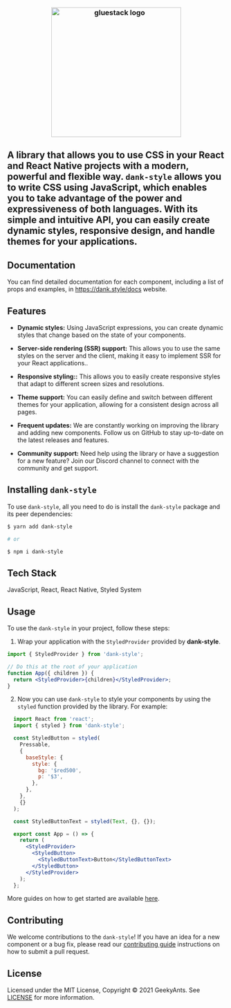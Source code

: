 <h3 align="center">
  <a href="https://github.com/gluestack/dank-style">
    <img src="https://raw.githubusercontent.com/gluestack/ui/development/img/gluestack-logo.svg" alt="gluestack logo" width="300px">
  </a>
  <br>
</h3>

## A library that allows you to use CSS in your React and React Native projects with a modern, powerful and flexible way. `dank-style` allows you to write CSS using JavaScript, which enables you to take advantage of the power and expressiveness of both languages. With its simple and intuitive API, you can easily create dynamic styles, responsive design, and handle themes for your applications.


## Documentation

You can find detailed documentation for each component, including a list of props and examples, in https://dank.style/docs website.

## Features

- **Dynamic styles:** Using JavaScript expressions, you can create dynamic styles that change based on the state of your components.

- **Server-side rendering (SSR) support:** This allows you to use the same styles on the server and the client, making it easy to implement SSR for your React applications..

- **Responsive styling::** This allows you to easily create responsive styles that adapt to different screen sizes and resolutions.

- **Theme support:** You can easily define and switch between different themes for your application, allowing for a consistent design across all pages.

- **Frequent updates:** We are constantly working on improving the library and adding new components. Follow us on GitHub to stay up-to-date on the latest releases and features.

- **Community support:** Need help using the library or have a suggestion for a new feature? Join our Discord channel to connect with the community and get support.


## Installing `dank-style`

To use `dank-style`, all you need to do is install the
`dank-style` package and its peer dependencies:

```sh
$ yarn add dank-style

# or

$ npm i dank-style
```

## Tech Stack

JavaScript, React, React Native, Styled System

## Usage

To use the `dank-style` in your project, follow these steps:

1. Wrap your application with the `StyledProvider` provided by
   **dank-style**.

```jsx
import { StyledProvider } from 'dank-style';

// Do this at the root of your application
function App({ children }) {
  return <StyledProvider>{children}</StyledProvider>;
}
```

2. Now you can use `dank-style` to style your components by using the `styled` function provided by the library. For example:
```jsx
  import React from 'react';
  import { styled } from 'dank-style';

  const StyledButton = styled(
    Pressable,
    {
      baseStyle: {
        style: {
          bg: '$red500',
          p: '$3',
        },
      },
    },
    {}
  );

  const StyledButtonText = styled(Text, {}, {});

  export const App = () => {
    return (
      <StyledProvider>
        <StyledButton>
          <StyledButtonText>Button</StyledButtonText>
        </StyledButton>
      </StyledProvider>
    );
  };

```

More guides on how to get started are available
[here](https://dank.style/).

## Contributing

We welcome contributions to the `dank-style`! If you have an idea for a new component or a bug fix, please read our [contributing guide](./CONTRIBUTING.md) instructions on how to submit a pull request.

## License

Licensed under the MIT License, Copyright © 2021 GeekyAnts. See [LICENSE](https://github.com/gluestack/dank-style/blob/master/LICENSE) for more information.
